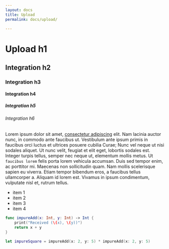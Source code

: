 ```yaml
---
layout: docs
title: Upload
permalink: docs/upload/

---
```


# Upload h1
## Integration h2
### Integration h3
#### Integration h4
##### Integration h5
###### Integration h6

Lorem ipsum dolor sit amet, [consectetur adipiscing](#) elit. Nam lacinia auctor nunc, in commodo ante faucibus ut. Vestibulum ante ipsum primis in faucibus orci luctus et ultrices posuere cubilia Curae; Nunc vel neque ut nisi sodales aliquet. Ut nunc velit, feugiat et elit eget, lobortis sodales est. Integer turpis tellus, semper nec neque ut, elementum mollis metus. Ut `faucibus lorem` felis porta lorem vehicula accumsan. Duis sed tempor enim, ac porttitor mi. Maecenas non sollicitudin quam. Nam mollis scelerisque sapien eu viverra. Etiam tempor bibendum eros, a faucibus tellus ullamcorper a. Aliquam id lorem est. Vivamus in ipsum condimentum, vulputate nisl et, rutrum tellus.

- item 1
- item 2
- item 3
- item 4

```swift
func impureAdd(x: Int, y: Int) -> Int {
    print("Received (\(x), \(y))")
    return x + y
}

let impureSquare = impureAdd(x: 2, y: 5) * impureAdd(x: 2, y: 5)
```
